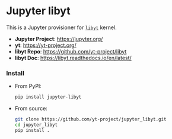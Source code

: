 # Jupyter libyt


This is a Jupyter provisioner for [`libyt`](https://github.com/yt-project/libyt) kernel.

* **Jupyter Project**: https://jupyter.org/
* **yt**: https://yt-project.org/
* **libyt Repo**: https://github.com/yt-project/libyt
* **libyt Doc**: https://libyt.readthedocs.io/en/latest/

### Install

- From PyPI:
  ```bash
  pip install jupyter-libyt
  ```
- From source:
  ```bash
  git clone https://github.com/yt-project/jupyter_libyt.git
  cd jupyter_libyt
  pip install .
  ```
